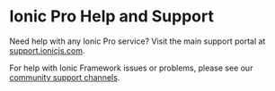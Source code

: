 # Ionic Pro Help and Support

Need help with any Ionic Pro service? Visit the main support portal at [support.ionicjs.com](http://support.ionicjs.com).

For help with Ionic Framework issues or problems, please see our [community support channels](http://ionicframework.com/support).
